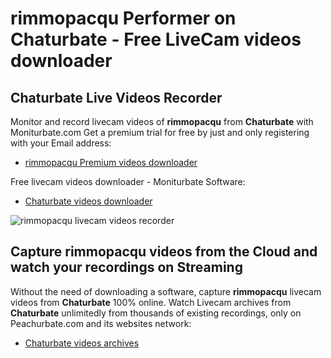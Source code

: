 # rimmopacqu Performer on Chaturbate - Free LiveCam videos downloader

## Chaturbate Live Videos Recorder

Monitor and record livecam videos of **rimmopacqu** from **Chaturbate** with Moniturbate.com
Get a premium trial for free by just and only registering with your Email address:
* [rimmopacqu Premium videos downloader](https://moniturbate.com/request-demo-licence-key.html)

Free livecam videos downloader - Moniturbate Software:
* [Chaturbate videos downloader](https://moniturbate.com/moniturbate-download-software.html)

![rimmopacqu livecam videos recorder](https://peachurnet.com/templates/moniturbate-software.png)


## Capture rimmopacqu videos from the Cloud and watch your recordings on Streaming

Without the need of downloading a software, capture **rimmopacqu** livecam videos from **Chaturbate** 100% online.
Watch Livecam archives from **Chaturbate** unlimitedly from thousands of existing recordings, only on Peachurbate.com and its websites network:
* [Chaturbate videos archives](https://peachurnet.com/)